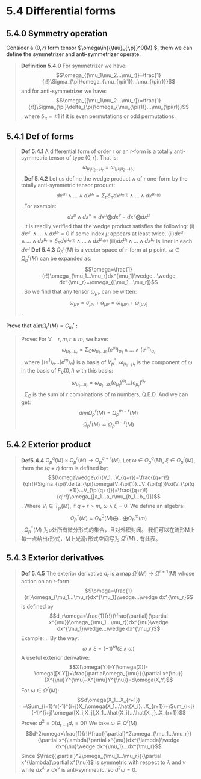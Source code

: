 # 5.4 Differential forms
## 5.4.0 Symmetry operation

Consider a $(0,r)$ form tensor $\omega\in{{\tau}_{r,p}}^0(M) $, them we can define the symmetrizer and anti-symmetrizer operate.
> **Definition 5.4.0** For symmetrizer we have: $$\omega_{(\mu_1\mu_2...\mu_r)}=\frac{1}{r!}\Sigma_{\pi}\omega_{\mu_{\pi(1)}...\mu_{\pi(r)}}$$ and for anti-symmetrizer we have: $$\omega_{[\mu_1\mu_2...\mu_r]}=\frac{1}{r!}\Sigma_{\pi}\delta_{\pi}\omega_{\mu_{\pi(1)}...\mu_{\pi(r)}}$$, where $\delta_{\pi}=\pm 1$ if it is even permutations or odd permutations.

## 5.4.1 Def of forms
> **Def 5.4.1** A differential form of order r or an r-form is a totally anti-symmetric tensor of type $(0,r)$. That is: $$\omega_{\mu_1\mu_2...\mu_r}=\omega_{[\mu_1\mu_2...\mu_r]}$$.
> **Def 5.4.2** Let us define the wedge product $\wedge$ of r one-form by the totally anti-symmetric tensor product: $$dx^{\mu_1}\wedge...\wedge dx^{\mu_r}=\Sigma_{\pi}\delta_{\pi}dx^{\mu_{\pi(1)}}\wedge...\wedge dx^{\mu_{\pi(r)}}$$. For example: $$dx^{\mu}\wedge dx^{\nu}=dx^{\mu}\bigotimes dx^{\nu}-dx^{\nu}\bigotimes dx^{\mu}$$.
It is readily verified that the wedge product satisfies the following:
(i) $dx^{\mu_1}\wedge...\wedge dx^{\mu_r}=0$ if some index $\mu$ appears at least twice.
(ii)$dx^{\mu_1}\wedge...\wedge dx^{\mu_r}=\delta_{\pi}dx^{\mu_{\pi(1)}}\wedge...\wedge dx^{\mu_{\pi(r)}}$
(iii)$dx^{\mu_1}\wedge...\wedge dx^{\mu_r}$ is liner in each $dx^{\mu}$
> **Def 5.4.3** ${\Omega_p}^r(M)$ is a vector space of r-form at p point.
$\omega\in{\Omega_p}^r(M)$ can be expanded as: $$\omega=\frac{1}{r!}\omega_{\mu_1...\mu_r}dx^{\mu_1}\wedge...\wedge dx^{\mu_r}=\omega_{[\mu_1...\mu_r]}$$. So we find that any tensor $\omega_{\mu\nu}$ can be witten: $$\omega_{\mu\nu}=\sigma_{\mu\nu}+\alpha_{\mu\nu}=\omega_{(\mu\nu)}+\omega_{[\mu\nu]}$$.

Prove that $dim {\Omega_r}^r(M)={C_m}^r$ :
> Prove: For $\forall\quad r,m,r\leq m$, we have:
> $$\omega_{\mu_1...\mu_r}=\Sigma_{C}\omega_{\mu_1...\mu_r}{(e^{\mu_1})}_{a_1}\wedge...\wedge {(e^{\mu_1})}_{a_r}$$, where $\{{(e^1)}_a...{(e^m)}_a\}$ is a basis of ${V_p}^{*}$. $\omega_{\mu_1...\mu_r}$ is the component of $\omega$ in the basis of $F_V(0,l)$ with this basis: $$\omega_{\mu_1...\mu_r}=\omega_{a_1...a_r}(e_{\mu_1})^{a_1}...(e_{\mu_r})^{a_r}$$. $\Sigma_C$ is the sum of r combinations of m numbers, Q.E.D.
And we can get:
> $$dim {\Omega_p}^r(M)={\Omega_p}^{m-r}(M)$$
> $${\Omega_p}^r(M)\backsimeq{\Omega_p}^{m-r}(M)$$
## 5.4.2 Exterior product
> **Def5.4.4** ${\Omega_p}^q(M)\times {\Omega_p}^r(M)\to {\Omega_p}^{q+r}(M)$. 
Let $\omega\in {\Omega_p}^q(M)$, $\xi\in {\Omega_p}^r(M)$, them the $(q+r)$ form is defined by:
> $$(\omega\wedge\xi)(V_1...V_{q+r})=\frac{(q+r)!}{q!r!}\Sigma_{\pi}\delta_{\pi}\omega(V_{\pi(1)}...V_{\pi(q)})\xi(V_{\pi(q+1)}...V_{\pi(q+r)})=\frac{(q+r)!}{q!r!}\omega_{[a_1...a_r\mu_{b_1...b_r}]}$$.
Where $V_i\in T_p(M)$, if $q+r>m$, $\omega\wedge\xi=0$.
We define an algebra:
> $${\Omega_p}^{*}(M)={\Omega_p}^0(M)\bigoplus...\bigoplus{\Omega_p}^m(m)$$.
> ${\Omega_p}^{*}(M)$ 为p处所有微分形式的集合，且对外积封闭。
我们可以在流形M上每一点给出r形式，M上光滑r形式空间写为 ${\Omega}^r(M)$ . 有此表。
## 5.4.3 Exterior derivatives
> **Def 5.4.5** The exterior derivative $d_r$ is a map $\Omega^r(M)\to\Omega^{r+1}(M)$ whose action on an r-form
> $$\omega=\frac{1}{r!}\omega_{\mu_1...\mu_r}dx^{\mu_1}\wedge...\wedge dx^{\mu_r}$$
is defined by
> $$d_r\omega=\frac{1}{r!}(\frac{\partial}{\partial x^{\nu}}\omega_{\mu_1...\mu_r})dx^{\nu}\wedge dx^{\mu_1}\wedge...\wedge dx^{\mu_r}$$
Example:...
By the way:
> $$\omega\wedge\xi=(-1)^{rq}(\xi\wedge\omega)$$
A useful exterior derivative:
> $$X[\omega(Y)]-Y[\omega(X)]-\omega([X.Y])=\frac{\partial\omega_{\mu}}{\partial x^{\nu}}(X^{\nu}Y^{\mu}-X^{\mu}Y^{\nu})=d\omega(X,Y)$$
> For $\omega\in\Omega^r(M)$:
> $$d\omega(X_1...X_{r+1}) =\Sum_{i=1}^r(-1)^{i+j}X_i\omega(X_1...\hat{X_i}...X_{r+1})+\Sum_{i<j}(-1)^{i+j}\omega([X_i,X_j],X_1...\hat{X_i}...\hat{X_j}..X_{r+1})$$
Prove: $d^2=0(d_{r+1}d_r=0)$\\
> We take $\omega\in\Omega^r(M)$
> $$d^2\omega=\frac{1}{r!}\frac{{\partial}^2\omega_{\mu_1...\mu_r}}{\partial x^{\lambda}\partial x^{\nu}}dx^{\lambda}\wedge dx^{\nu}\wedge dx^{\mu_1}...dx^{\mu_r}$$
Since $\frac{{\partial}^2\omega_{\mu_1...\mu_r}}{\partial x^{\lambda}\partial x^{\nu}}$ is symmetric with respect to $\lambda$ and $\nu$ while $dx^{\lambda}\wedge dx^{\nu}$ is anti-symmetric, so $d^2\omega=0$.
